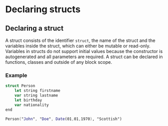 # Declaring structs

## Declaring a struct

A struct consists of the identifier `struct`, the name of the struct and the variables inside the struct, which can either be mutable or read-only. Variables in structs do not support initial values because the constructor is autogenerated and all parameters are required. A struct can be declared in functions, classes and outside of any block scope.

### Example

```swift
struct Person
    let string firstname
    var string lastname
    let birthday
    var nationality
end

Person("John", "Doe", Date(01,01,1970), "Scottish")
```

